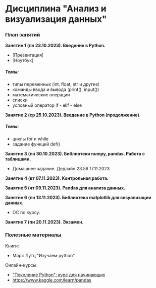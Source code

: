 # Дисциплина "Анализ и визуализация данных"

### План занятий

__Занятие 1 (пн 23.10.2023). Введение в Python.__
* [Презентация]
* [Ноутбук]

##### Темы: 
- типы переменных (int, float, str и другие)
- команды ввода и вывода (print(), input())
- математические операции
- списки
- условный оператор if - elif - else



__Занятие 2 (ср 25.10.2023). Введение в Python (продолжение).__

##### Темы: 
- циклы for и while
- задание функций def()
  
__Занятие 3 (пн 30.10.2023). Библиотеки numpy, pandas. Работа с таблицами.__
* Домашнее задание. Дедлайн 23.59 17.11.2023.             

__Занятие 4 (вт 07.11.2023). Контрольная работа.__

__Занятие 5 (чт 09.11.2023). Рandas для анализа данных.__

__Занятие 6 (пн 13.11.2023). Библиотека matplotlib для визуализации данных.__
* ОС по курсу.

__Занятие 7 (пн 20.11.2023). Экзамен.__



### Полезные материалы
Книги:
* Марк Лутц "Изучаем python"

Онлайн-курсы:
* ["Поколение Python": курс для начинающих](https://stepik.org/course/58852/syllabus)
* https://www.kaggle.com/learn/pandas
